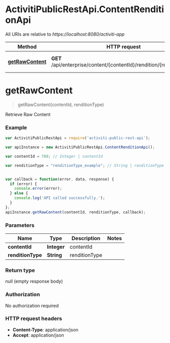 # ActivitiPublicRestApi.ContentRenditionApi

All URIs are relative to *https://localhost:8080/activiti-app*

Method | HTTP request | Description
------------- | ------------- | -------------
[**getRawContent**](ContentRenditionApi.md#getRawContent) | **GET** /api/enterprise/content/{contentId}/rendition/{renditionType} | Retrieve Raw Content


<a name="getRawContent"></a>
# **getRawContent**
> getRawContent(contentId, renditionType)

Retrieve Raw Content

### Example
```javascript
var ActivitiPublicRestApi = require('activiti-public-rest-api');

var apiInstance = new ActivitiPublicRestApi.ContentRenditionApi();

var contentId = 789; // Integer | contentId

var renditionType = "renditionType_example"; // String | renditionType


var callback = function(error, data, response) {
  if (error) {
    console.error(error);
  } else {
    console.log('API called successfully.');
  }
};
apiInstance.getRawContent(contentId, renditionType, callback);
```

### Parameters

Name | Type | Description  | Notes
------------- | ------------- | ------------- | -------------
 **contentId** | **Integer**| contentId | 
 **renditionType** | **String**| renditionType | 

### Return type

null (empty response body)

### Authorization

No authorization required

### HTTP request headers

 - **Content-Type**: application/json
 - **Accept**: application/json

